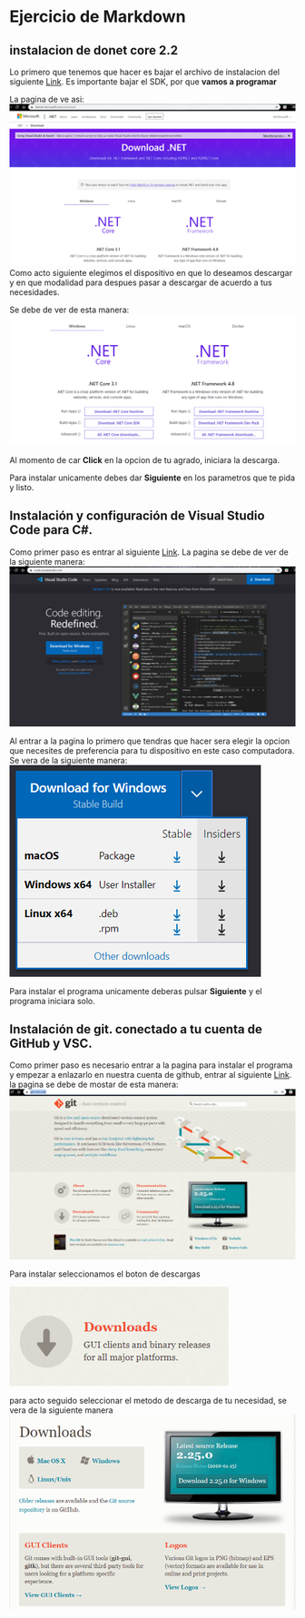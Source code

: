 
# Ejercicio de Markdown

## instalacion de donet core 2.2
Lo primero que tenemos que hacer es bajar el archivo de instalacion del siguiente [Link](https://dotnet.microsoft.com/download/dotnet-core/3.0).
Es importante bajar el SDK, por que **vamos a programar**

La pagina de ve asi:
![fuente](https://github.com/AndreaIzabal/POO/blob/master/Setup/IMG/Image%202.PNG)
Como acto siguiente elegimos el dispositivo en que lo deseamos descargar y en que modalidad para despues pasar a descargar
de acuerdo a tus necesidades.


Se debe de ver de esta manera: 
![Fuente](https://github.com/AndreaIzabal/POO/blob/master/Setup/IMG/Image%203.PNG)


Al momento de car **Click** en la opcion de tu agrado, iniciara la descarga.


Para instalar unicamente debes dar **Siguiente** en los parametros que te pida y listo.

## Instalación y configuración de Visual Studio Code para C#.
Como primer paso es entrar al siguiente [Link](https://code.visualstudio.com/).
La pagina se debe de ver de la siguiente manera:
![Fuente](https://github.com/AndreaIzabal/POO/blob/master/Setup/IMG/Imagen%201.PNG)


Al entrar a la pagina lo primero que tendras que hacer sera elegir la opcion que necesites 
de preferencia para tu dispositivo en este caso computadora.
Se vera de la siguiente manera:
![Fuente](https://github.com/AndreaIzabal/POO/blob/master/Setup/IMG/Image%201.1.PNG)

Para instalar el programa unicamente deberas pulsar **Siguiente** y el programa iniciara solo.


## Instalación de git. conectado a tu cuenta de GitHub y VSC.
Como primer paso es necesario entrar a la pagina para instalar el programa y empezar a enlazarlo
en nuestra cuenta de github, entrar al siguiente [Link](https://git-scm.com/). 
la pagina se debe de mostar de esta manera:
![Fuente](https://github.com/AndreaIzabal/POO/blob/master/Setup/IMG/image%202%2C2.PNG)



Para instalar seleccionamos el boton de descargas


![Fuente](https://github.com/AndreaIzabal/POO/blob/master/Setup/IMG/Image%203.1.PNG)


para acto seguido seleccionar el metodo de descarga de tu necesidad, se vera de la
siguiente manera 
![Fuente](https://github.com/AndreaIzabal/POO/blob/master/Setup/IMG/image%203.2.PNG)

